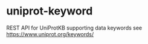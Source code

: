 # uniprot-keyword
REST API for UniProtKB supporting data keywords see https://www.uniprot.org/keywords/
